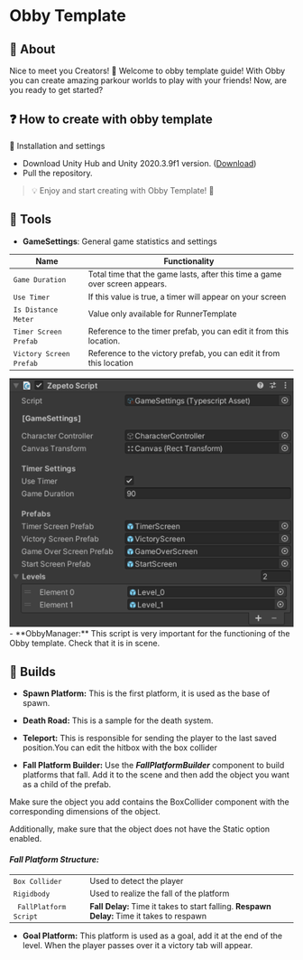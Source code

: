 # Obby Template
## 📢 About
Nice to meet you Creators! 👋 Welcome to obby template guide!
With Obby you can create amazing parkour worlds to play with your friends!
Now, are you ready to get started?

## ❓ How to create with obby template
:wrench: Installation and settings
- Download Unity Hub and Unity 2020.3.9f1 version. ([Download](https://unity.com/releases/editor/archive))
- Pull the repository.

> 💡 Enjoy and start creating with Obby Template! :tada:

## 🔨 Tools
- **GameSettings**: General game statistics and settings
                    
Name |  Functionality
------------- | -------------
`Game Duration`  | Total time that the game lasts, after this time a game over screen appears.
`Use Timer` | If this value is true, a timer will appear on your screen 
`Is Distance Meter` | Value only available for RunnerTemplate
`Timer Screen Prefab`| Reference to the timer prefab, you can edit it from this location.
`Victory Screen Prefab`| Reference to the victory prefab, you can edit it from this location
 <img width="700" alt="image" src="./docs/images/Cap_1.png">          
- **ObbyManager:** This script is very important for the functioning of the Obby template. Check that it is in scene.


## 🚧 Builds
- **Spawn Platform:** This is the first platform, it is used as the base of spawn.
- **Death Road:** This is a sample for the death system.
- **Teleport:** This is responsible for sending the player to the last saved position.You can edit the hitbox with the box collider

- **Fall Platform Builder:** Use the ***FallPlatformBuilder*** component to build platforms that fall. 
Add it to the scene and then add the object you want as a child of the prefab.

Make sure the object you add contains the BoxCollider component with the
corresponding dimensions of the object.

Additionally, make sure that the object does not have the Static option enabled.


#### *Fall Platform Structure:*
|||
| ------------ | ------------ |
|  `Box Collider` |  Used to detect the player |
|   `Rigidbody` |Used to realize the fall of the platform   |
|  ` FallPlatform Script` | **Fall Delay:** Time it takes to start falling.  **Respawn Delay:** Time it takes to respawn  |
                    

- **Goal Platform:** This platform is used as a goal, add it at the end of the level.
When the player passes over it a victory tab will appear.

